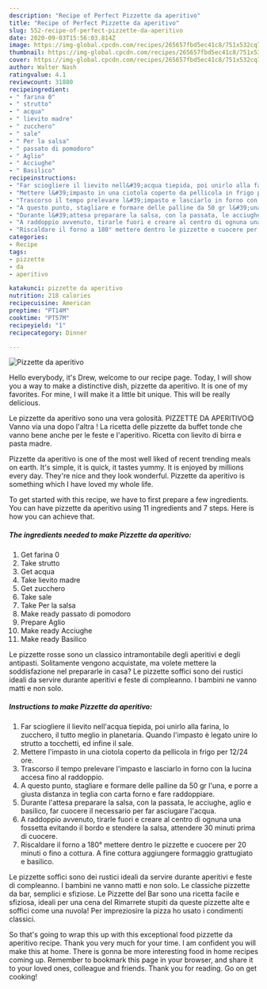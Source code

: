 ```yaml
---
description: "Recipe of Perfect Pizzette da aperitivo"
title: "Recipe of Perfect Pizzette da aperitivo"
slug: 552-recipe-of-perfect-pizzette-da-aperitivo
date: 2020-09-03T15:56:03.814Z
image: https://img-global.cpcdn.com/recipes/265657fbd5ec41c8/751x532cq70/pizzette-da-aperitivo-recipe-main-photo.jpg
thumbnail: https://img-global.cpcdn.com/recipes/265657fbd5ec41c8/751x532cq70/pizzette-da-aperitivo-recipe-main-photo.jpg
cover: https://img-global.cpcdn.com/recipes/265657fbd5ec41c8/751x532cq70/pizzette-da-aperitivo-recipe-main-photo.jpg
author: Walter Nash
ratingvalue: 4.1
reviewcount: 31880
recipeingredient:
- " farina 0"
- " strutto"
- " acqua"
- " lievito madre"
- " zucchero"
- " sale"
- " Per la salsa"
- " passato di pomodoro"
- " Aglio"
- " Acciughe"
- " Basilico"
recipeinstructions:
- "Far sciogliere il lievito nell&#39;acqua tiepida, poi unirlo alla farina, lo zucchero, il tutto meglio in planetaria. Quando l&#39;impasto è legato unire lo strutto a tocchetti, ed infine il sale."
- "Mettere l&#39;impasto in una ciotola coperto da pellicola in frigo per 12/24 ore."
- "Trascorso il tempo prelevare l&#39;impasto e lasciarlo in forno con la lucina accesa fino al raddoppio."
- "A questo punto, stagliare e formare delle palline da 50 gr l&#39;una, e porre a giusta distanza in teglia con carta forno e fare raddoppiare."
- "Durante l&#39;attesa preparare la salsa, con la passata, le acciughe, aglio e basilico, far cuocere il necessario per far asciugare l&#39;acqua."
- "A raddoppio avvenuto, tirarle fuori e creare al centro di ognuna una fossetta evitando il bordo e stendere la salsa, attendere 30 minuti prima di cuocere."
- "Riscaldare il forno a 180° mettere dentro le pizzette e cuocere per 20 minuti o fino a cottura. A fine cottura aggiungere formaggio grattugiato e basilico."
categories:
- Recipe
tags:
- pizzette
- da
- aperitivo

katakunci: pizzette da aperitivo 
nutrition: 218 calories
recipecuisine: American
preptime: "PT14M"
cooktime: "PT57M"
recipeyield: "1"
recipecategory: Dinner

---
```



![Pizzette da aperitivo](https://img-global.cpcdn.com/recipes/265657fbd5ec41c8/751x532cq70/pizzette-da-aperitivo-recipe-main-photo.jpg)

Hello everybody, it's Drew, welcome to our recipe page. Today, I will show you a way to make a distinctive dish, pizzette da aperitivo. It is one of my favorites. For mine, I will make it a little bit unique. This will be really delicious.

Le pizzette da aperitivo sono una vera golosità. PIZZETTE DA APERITIVO😋 Vanno via una dopo l&#39;altra ! La ricetta delle pizzette da buffet tonde che vanno bene anche per le feste e l&#39;aperitivo. Ricetta con lievito di birra e pasta madre.

Pizzette da aperitivo is one of the most well liked of recent trending meals on earth. It's simple, it is quick, it tastes yummy. It is enjoyed by millions every day. They're nice and they look wonderful. Pizzette da aperitivo is something which I have loved my whole life.


To get started with this recipe, we have to first prepare a few ingredients. You can have pizzette da aperitivo using 11 ingredients and 7 steps. Here is how you can achieve that.

<!--inarticleads1-->

##### The ingredients needed to make Pizzette da aperitivo:

1. Get  farina 0
1. Take  strutto
1. Get  acqua
1. Take  lievito madre
1. Get  zucchero
1. Take  sale
1. Take  Per la salsa
1. Make ready  passato di pomodoro
1. Prepare  Aglio
1. Make ready  Acciughe
1. Make ready  Basilico


Le pizzette rosse sono un classico intramontabile degli aperitivi e degli antipasti. Solitamente vengono acquistate, ma volete mettere la soddisfazione nel prepararle in casa? Le pizzette soffici sono dei rustici ideali da servire durante aperitivi e feste di compleanno. I bambini ne vanno matti e non solo. 

<!--inarticleads2-->

##### Instructions to make Pizzette da aperitivo:

1. Far sciogliere il lievito nell&#39;acqua tiepida, poi unirlo alla farina, lo zucchero, il tutto meglio in planetaria. Quando l&#39;impasto è legato unire lo strutto a tocchetti, ed infine il sale.
1. Mettere l&#39;impasto in una ciotola coperto da pellicola in frigo per 12/24 ore.
1. Trascorso il tempo prelevare l&#39;impasto e lasciarlo in forno con la lucina accesa fino al raddoppio.
1. A questo punto, stagliare e formare delle palline da 50 gr l&#39;una, e porre a giusta distanza in teglia con carta forno e fare raddoppiare.
1. Durante l&#39;attesa preparare la salsa, con la passata, le acciughe, aglio e basilico, far cuocere il necessario per far asciugare l&#39;acqua.
1. A raddoppio avvenuto, tirarle fuori e creare al centro di ognuna una fossetta evitando il bordo e stendere la salsa, attendere 30 minuti prima di cuocere.
1. Riscaldare il forno a 180° mettere dentro le pizzette e cuocere per 20 minuti o fino a cottura. A fine cottura aggiungere formaggio grattugiato e basilico.


Le pizzette soffici sono dei rustici ideali da servire durante aperitivi e feste di compleanno. I bambini ne vanno matti e non solo. Le classiche pizzette da bar, semplici e sfiziose. Le Pizzette del Bar sono una ricetta facile e sfiziosa, ideali per una cena del Rimarrete stupiti da queste pizzette alte e soffici come una nuvola! Per impreziosire la pizza ho usato i condimenti classici. 

So that's going to wrap this up with this exceptional food pizzette da aperitivo recipe. Thank you very much for your time. I am confident you will make this at home. There is gonna be more interesting food in home recipes coming up. Remember to bookmark this page in your browser, and share it to your loved ones, colleague and friends. Thank you for reading. Go on get cooking!
